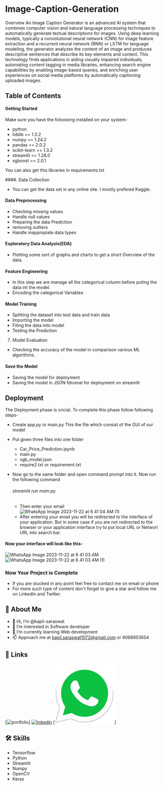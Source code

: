# Image-Caption-Generation

Overview
An Image Caption Generator is an advanced AI system that combines computer vision and natural language processing techniques to automatically generate textual descriptions for images. Using deep learning models, typically a convolutional neural network (CNN) for image feature extraction and a recurrent neural network (RNN) or LSTM for language modeling, the generator analyzes the content of an image and produces descriptive sentences that describe its key elements and context. This technology finds applications in aiding visually impaired individuals, automating content tagging in media libraries, enhancing search engine capabilities by enabling image-based queries, and enriching user experiences on social media platforms by automatically captioning uploaded images.

## Table of Contents
#### Getting Started
Make sure you have the foloowing installed on your system-

- python 
- loblib == 1.3.2
- numpy == 1.24.2
- pandas == 2.0.2
- scikit-learn == 1.3.2
- streamlit == 1.28.0
- xgboost == 2.0.1

You can also get this libraries in requirements.txt

####. Data Collection
- You can get the data set in any online site. I mostly prefered Kaggle.

#### Data Preprocessing
- Checking missing values
- Handle null values
- Preparing the data Prediction
- removing outliers
- Handle inappropiate data types

####  Exploratory Data Analysis(EDA)
- Plotting some sort of graphs and charts to get a short Overview of the data.

#### Feature Engineering
- In this step we are manage all the categorical column before puting the data int the model.
- Encoding the categorical Variables

#### Model Training
- Splitting the dataset into test data and train data
- Importing the model
- Fiting the data into model
- Testing the Prediction
7. Model Evaluation
- Checking the accuracy of the model in comparison various ML  algorithms.

#### Save the Model  
- Saving the model for deployment
- Saving the model in JSON fdromat for deployment on streamlit
## Deployment
The Deployment phase is cricial. To complete this phase follow following steps-
- Create app.py or main.py
  This the file which consist of the GUI of our model
- Put given three files into one folder
  - Car_Price_Prediction.ipynb
  - main.py
  - xgb_model.json
  - require2.txt or requirement.txt
- Now go to the same folder and open command prompt into it. Now run the following command
  ###### streamlit run main.py
  
  - Then enter your email
    ![WhatsApp Image 2023-11-22 at 6 41 04 AM (1)](https://github.com/kapil-saraswat/Car-Price-Prediction/assets/76846273/7f0398c9-260d-4caf-9c97-7ff2d62c5771)
  - After entering your email you will be redirected to the interface of your application. But in some case if you are not redirected to the browser or your application interface try to put local URL or Networl URL into search bar.

 #### Now your interface will look like this-
 ![WhatsApp Image 2023-11-22 at 6 41 03 AM](https://github.com/kapil-saraswat/Car-Price-Prediction/assets/76846273/efa47b5d-1462-4828-b589-342d4c5cec12)
![WhatsApp Image 2023-11-22 at 6 41 03 AM (1)](https://github.com/kapil-saraswat/Car-Price-Prediction/assets/76846273/ca0bac7a-5f05-4a96-b45d-ad5220e67df5)


### Now Your Project is Complete
- If you are stucked in any point feel free to contact me on email or phone
- For more such type of content don't forget to give a star and follow me on LinkedIn and Twitter.
  
## 🚀 About Me
- 👋 Hi, I’m @kapil-saraswat
- 👀 I’m interested in Software developer
- 🌱 I’m currently learning Web development
- 📫 Approach me at kapil.saraswat1072@gmail.com or 9068953654



## 🔗 Links
[![portfolio](https://img.shields.io/badge/my_portfolio-000?style=for-the-badge&logo=ko-fi&logoColor=white)]
[![linkedin](https://img.shields.io/badge/linkedin-0A66C2?style=for-the-badge&logo=linkedin&logoColor=white)](https://www.linkedin.com/in/kapil-saraswat-0289/)
[![Whatsapp](https://github.com/appicons/Whatsapp/blob/master/icons/whatsapp_194x194.png)]


## 🛠 Skills
- Tensorflow
- Python
- Streamlit
- Numpy
- OpenCV
- Keras





